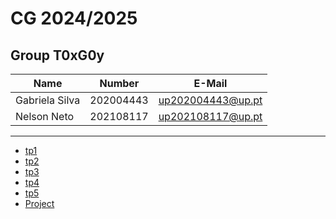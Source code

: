 # CG 2024/2025

## Group T0xG0y
| Name             | Number    | E-Mail             |
| ---------------- | --------- | ------------------ |
| Gabriela Silva   | 202004443 | up202004443@up.pt  |
| Nelson Neto      | 202108117 | up202108117@up.pt  |

----

  - [tp1](tp1/README.md)
  - [tp2](tp2/README.md)
  - [tp3](tp3/README.md)
  - [tp4](tp4/README.md)
  - [tp5](tp5/README.md)
  - [Project](project/README.md)